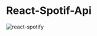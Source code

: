 # React-Spotif-Api
![react-spotify](https://user-images.githubusercontent.com/36242561/38530690-ed4ce2ce-3c39-11e8-9f28-1378e338196e.png)
